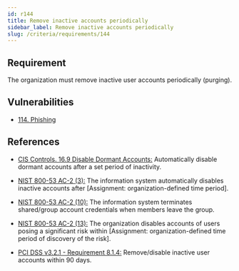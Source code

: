 ```yaml
---
id: r144
title: Remove inactive accounts periodically
sidebar_label: Remove inactive accounts periodically
slug: /criteria/requirements/144
---
```


## Requirement

The organization must remove
inactive user accounts periodically (purging).

## Vulnerabilities

- [114. Phishing](/criteria/vulnerabilities/114)

## References

- [CIS Controls. 16.9 Disable Dormant Accounts:](https://www.cisecurity.org/controls/)
Automatically disable dormant accounts
after a set period of inactivity.

- [NIST 800-53 AC-2 (3):](https://nvd.nist.gov/800-53/Rev4/control/AC-2)
The information system automatically
disables inactive accounts
after [Assignment: organization-defined time period].

- [NIST 800-53 AC-2 (10):](https://nvd.nist.gov/800-53/Rev4/control/AC-2)
The information system terminates
shared/group account credentials
when members leave the group.

- [NIST 800-53 AC-2 (13):](https://nvd.nist.gov/800-53/Rev4/control/AC-2)
The organization disables accounts
of users posing a significant risk within
[Assignment: organization-defined time period of discovery of the risk].

- [PCI DSS v3.2.1 - Requirement 8.1.4:](https://www.pcisecuritystandards.org/documents/PCI_DSS_v3-2-1.pdf)
Remove/disable inactive user accounts within 90 days.
